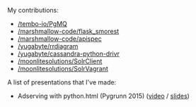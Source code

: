 My contributions:

* [/tembo-io/PgMQ](https://github.com/tembo-io/pgmq)
* [/marshmallow-code/flask_smorest](https://github.com/marshmallow-code/flask-smorest)
* [/marshmallow-code/apispec](https://github.com/marshmallow-code/apispec)
* [/yugabyte/rrdiagram](https://github.com/yugabyte/RRDiagram)
* [/yugabyte/cassandra-python-drivr](https://github.com/yugabyte/cassandra-python-driver)
* [/moonlitesolutions/SolrClient](https://github.com/moonlitesolutions/SolrClient)
* [/moonlitesolutions/SolrVagrant](https://github.com/moonlitesolutions/SolrVagrant)

A list of presentations that I've made:

* Adserving with python.html (Pygrunn 2015) ([video](https://www.youtube.com/watch?v=pPEIejME4_0&pp=ygUTemFhbCBkb3JpYW4gcHlncnVubg%3D%3D) / [slides](https://github.com/ddorian/ddorian/blob/master/adserving%20with%20python.html))

